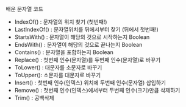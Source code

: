배운 문자열 코드
  
- IndexOf() : 문자열의 위치 찾기 (첫번째!)
- LastIndexOf() : 문자열위치를 뒤에서부터 찾기 (뒤에서 첫번째!)
- StartsWith() : 문자열이 해당의 것으로 시작하는지 Boolean
- EndsWith() : 문자열이 해당의 것으로 끝나는지 Boolean
- Contains() : 문자열을 포함하는지 Boolean
- Replace() : 첫번째 인수(문자열)를 두번째 인수(문자열)로 바꾸기
- ToLower() : 대문자를 소문자로 바꾸기
- ToUpper(): 소문자를 대문자로 바꾸기
- Insert() : 첫번째 인수(인덱스) 위치에 두번째 인수(문자열) 삽입하기
- Remove() : 첫번째 인수(인덱스)에서부터 두번째 인수(크기)만큼 삭제하기
- Trim() : 공백삭제
